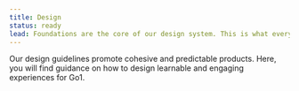 ```yaml
---
title: Design
status: ready
lead: Foundations are the core of our design system. This is what everything else is built from.
---
```


Our design guidelines promote cohesive and predictable products. Here, you will find guidance on how to design learnable and engaging experiences for Go1.

